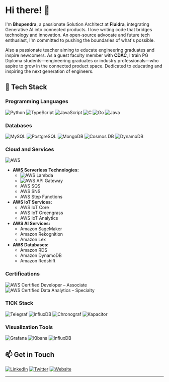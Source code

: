 # Hi there! 👋

I'm **Bhupendra**, a passionate Solution Architect at **Fluidra**, integrating Generative AI into connected products. I love writing code that bridges technology and innovation. An open-source advocate and future tech enthusiast, I'm committed to pushing the boundaries of what's possible.

Also a passionate teacher aiming to educate engineering graduates and inspire newcomers. As a guest faculty member with **CDAC**, I train PG Diploma students—engineering graduates or industry professionals—who aspire to grow in the connected product space. Dedicated to educating and inspiring the next generation of engineers.

## 🚀 Tech Stack

### Programming Languages

![Python](https://img.shields.io/badge/Python-3776AB?style=for-the-badge&logo=python&logoColor=white)
![TypeScript](https://img.shields.io/badge/TypeScript-3178C6?style=for-the-badge&logo=typescript&logoColor=white)
![JavaScript](https://img.shields.io/badge/JavaScript-F7DF1E?style=for-the-badge&logo=javascript&logoColor=black)
![C](https://img.shields.io/badge/C-00599C?style=for-the-badge&logo=c&logoColor=white)
![Go](https://img.shields.io/badge/Go-00ADD8?style=for-the-badge&logo=go&logoColor=white)
![Java](https://img.shields.io/badge/Java-ED8B00?style=for-the-badge&logo=java&logoColor=white)

### Databases

![MySQL](https://img.shields.io/badge/MySQL-4479A1?style=for-the-badge&logo=mysql&logoColor=white)
![PostgreSQL](https://img.shields.io/badge/PostgreSQL-336791?style=for-the-badge&logo=postgresql&logoColor=white)
![MongoDB](https://img.shields.io/badge/MongoDB-47A248?style=for-the-badge&logo=mongodb&logoColor=white)
![Cosmos DB](https://img.shields.io/badge/Cosmos%20DB-0078D4?style=for-the-badge&logo=microsoft-azure&logoColor=white)
![DynamoDB](https://img.shields.io/badge/DynamoDB-4053D6?style=for-the-badge&logo=amazon-dynamodb&logoColor=white)

### Cloud and Services

![AWS](https://img.shields.io/badge/AWS-232F3E?style=for-the-badge&logo=amazon-aws&logoColor=white)

- **AWS Serverless Technologies:**
  - ![AWS Lambda](https://img.shields.io/badge/AWS%20Lambda-FF9900?style=flat-square&logo=aws-lambda&logoColor=white)
  - ![AWS API Gateway](https://img.shields.io/badge/AWS%20API%20Gateway-FF4F8B?style=flat-square&logo=amazon-api-gateway&logoColor=white)
  - AWS SQS
  - AWS SNS
  - AWS Step Functions
- **AWS IoT Services:**
  - AWS IoT Core
  - AWS IoT Greengrass
  - AWS IoT Analytics
- **AWS AI Services:**
  - Amazon SageMaker
  - Amazon Rekognition
  - Amazon Lex
- **AWS Databases:**
  - Amazon RDS
  - Amazon DynamoDB
  - Amazon Redshift

### Certifications

![AWS Certified Developer – Associate](https://img.shields.io/badge/AWS%20Certified-Developer%20Associate-232F3E?style=for-the-badge&logo=amazon-aws&logoColor=FF9900)
![AWS Certified Data Analytics – Specialty](https://img.shields.io/badge/AWS%20Certified-Data%20Analytics%20Specialty-232F3E?style=for-the-badge&logo=amazon-aws&logoColor=FF9900)

### TICK Stack

![Telegraf](https://img.shields.io/badge/Telegraf-22ADF6?style=for-the-badge&logo=influxdb&logoColor=white)
![InfluxDB](https://img.shields.io/badge/InfluxDB-22ADF6?style=for-the-badge&logo=influxdb&logoColor=white)
![Chronograf](https://img.shields.io/badge/Chronograf-22ADF6?style=for-the-badge&logo=influxdb&logoColor=white)
![Kapacitor](https://img.shields.io/badge/Kapacitor-22ADF6?style=for-the-badge&logo=influxdb&logoColor=white)

### Visualization Tools

![Grafana](https://img.shields.io/badge/Grafana-F46800?style=for-the-badge&logo=grafana&logoColor=white)
![Kibana](https://img.shields.io/badge/Kibana-005571?style=for-the-badge&logo=elastic&logoColor=white)
![InfluxDB](https://img.shields.io/badge/InfluxDB-22ADF6?style=for-the-badge&logo=influxdb&logoColor=white)

## 📫 Get in Touch

[![LinkedIn](https://img.shields.io/badge/LinkedIn-0077B5?style=for-the-badge&logo=linkedin&logoColor=white)](your-linkedin-url)
[![Twitter](https://img.shields.io/badge/Twitter-1DA1F2?style=for-the-badge&logo=twitter&logoColor=white)](your-twitter-url)
[![Website](https://img.shields.io/badge/Website-4285F4?style=for-the-badge&logo=google-chrome&logoColor=white)](your-website-url)

---
